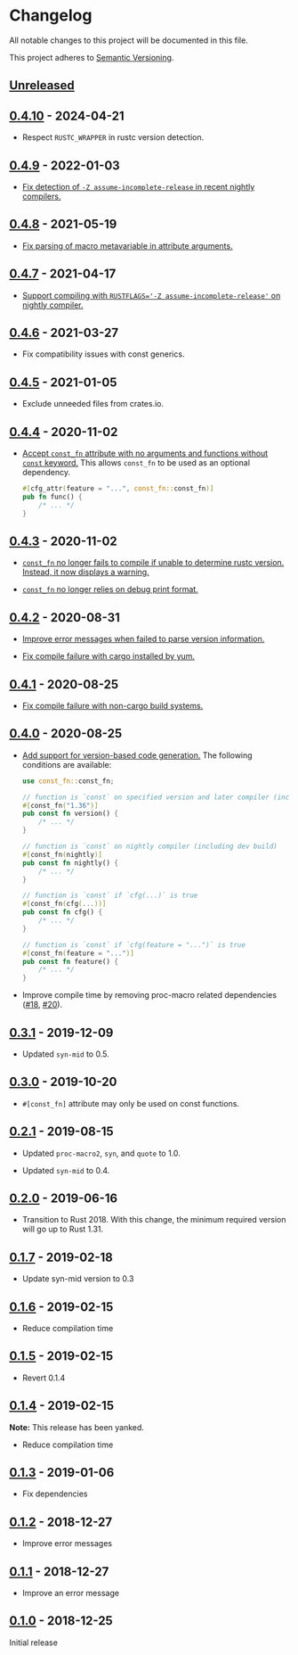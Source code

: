 # Changelog

All notable changes to this project will be documented in this file.

This project adheres to [Semantic Versioning](https://semver.org).

<!--
Note: In this file, do not use the hard wrap in the middle of a sentence for compatibility with GitHub comment style markdown rendering.
-->

## [Unreleased]

## [0.4.10] - 2024-04-21

- Respect `RUSTC_WRAPPER` in rustc version detection.

## [0.4.9] - 2022-01-03

- [Fix detection of `-Z assume-incomplete-release` in recent nightly compilers.](https://github.com/taiki-e/const_fn/pull/39)

## [0.4.8] - 2021-05-19

- [Fix parsing of macro metavariable in attribute arguments.](https://github.com/taiki-e/const_fn/pull/37)

## [0.4.7] - 2021-04-17

- [Support compiling with `RUSTFLAGS='-Z assume-incomplete-release'` on nightly compiler.](https://github.com/taiki-e/const_fn/pull/35)

## [0.4.6] - 2021-03-27

- Fix compatibility issues with const generics.

## [0.4.5] - 2021-01-05

- Exclude unneeded files from crates.io.

## [0.4.4] - 2020-11-02

- [Accept `const_fn` attribute with no arguments and functions without `const` keyword.](https://github.com/taiki-e/const_fn/pull/34)
  This allows `const_fn` to be used as an optional dependency.

  ```rust
  #[cfg_attr(feature = "...", const_fn::const_fn)]
  pub fn func() {
      /* ... */
  }
  ```

## [0.4.3] - 2020-11-02

- [`const_fn` no longer fails to compile if unable to determine rustc version. Instead, it now displays a warning.](https://github.com/taiki-e/const_fn/pull/31)

- [`const_fn` no longer relies on debug print format.](https://github.com/taiki-e/const_fn/pull/30)

## [0.4.2] - 2020-08-31

- [Improve error messages when failed to parse version information.](https://github.com/taiki-e/const_fn/pull/26)

- [Fix compile failure with cargo installed by yum.](https://github.com/taiki-e/const_fn/pull/26)

## [0.4.1] - 2020-08-25

- [Fix compile failure with non-cargo build systems.](https://github.com/taiki-e/const_fn/pull/23)

## [0.4.0] - 2020-08-25

- [Add support for version-based code generation.](https://github.com/taiki-e/const_fn/pull/17) The following conditions are available:

  ```rust
  use const_fn::const_fn;

  // function is `const` on specified version and later compiler (including beta and nightly)
  #[const_fn("1.36")]
  pub const fn version() {
      /* ... */
  }

  // function is `const` on nightly compiler (including dev build)
  #[const_fn(nightly)]
  pub const fn nightly() {
      /* ... */
  }

  // function is `const` if `cfg(...)` is true
  #[const_fn(cfg(...))]
  pub const fn cfg() {
      /* ... */
  }

  // function is `const` if `cfg(feature = "...")` is true
  #[const_fn(feature = "...")]
  pub const fn feature() {
      /* ... */
  }
  ```

- Improve compile time by removing proc-macro related dependencies ([#18](https://github.com/taiki-e/const_fn/pull/18), [#20](https://github.com/taiki-e/const_fn/pull/20)).

## [0.3.1] - 2019-12-09

- Updated `syn-mid` to 0.5.

## [0.3.0] - 2019-10-20

- `#[const_fn]` attribute may only be used on const functions.

## [0.2.1] - 2019-08-15

- Updated `proc-macro2`, `syn`, and `quote` to 1.0.

- Updated `syn-mid` to 0.4.

## [0.2.0] - 2019-06-16

- Transition to Rust 2018. With this change, the minimum required version will go up to Rust 1.31.

## [0.1.7] - 2019-02-18

- Update syn-mid version to 0.3

## [0.1.6] - 2019-02-15

- Reduce compilation time

## [0.1.5] - 2019-02-15

- Revert 0.1.4

## [0.1.4] - 2019-02-15

**Note:** This release has been yanked.

- Reduce compilation time

## [0.1.3] - 2019-01-06

- Fix dependencies

## [0.1.2] - 2018-12-27

- Improve error messages

## [0.1.1] - 2018-12-27

- Improve an error message

## [0.1.0] - 2018-12-25

Initial release

[Unreleased]: https://github.com/taiki-e/const_fn/compare/v0.4.10...HEAD
[0.4.10]: https://github.com/taiki-e/const_fn/compare/v0.4.9...v0.4.10
[0.4.9]: https://github.com/taiki-e/const_fn/compare/v0.4.8...v0.4.9
[0.4.8]: https://github.com/taiki-e/const_fn/compare/v0.4.7...v0.4.8
[0.4.7]: https://github.com/taiki-e/const_fn/compare/v0.4.6...v0.4.7
[0.4.6]: https://github.com/taiki-e/const_fn/compare/v0.4.5...v0.4.6
[0.4.5]: https://github.com/taiki-e/const_fn/compare/v0.4.4...v0.4.5
[0.4.4]: https://github.com/taiki-e/const_fn/compare/v0.4.3...v0.4.4
[0.4.3]: https://github.com/taiki-e/const_fn/compare/v0.4.2...v0.4.3
[0.4.2]: https://github.com/taiki-e/const_fn/compare/v0.4.1...v0.4.2
[0.4.1]: https://github.com/taiki-e/const_fn/compare/v0.4.0...v0.4.1
[0.4.0]: https://github.com/taiki-e/const_fn/compare/v0.3.1...v0.4.0
[0.3.1]: https://github.com/taiki-e/const_fn/compare/v0.3.0...v0.3.1
[0.3.0]: https://github.com/taiki-e/const_fn/compare/v0.2.1...v0.3.0
[0.2.1]: https://github.com/taiki-e/const_fn/compare/v0.2.0...v0.2.1
[0.2.0]: https://github.com/taiki-e/const_fn/compare/v0.1.7...v0.2.0
[0.1.7]: https://github.com/taiki-e/const_fn/compare/v0.1.6...v0.1.7
[0.1.6]: https://github.com/taiki-e/const_fn/compare/v0.1.5...v0.1.6
[0.1.5]: https://github.com/taiki-e/const_fn/compare/v0.1.4...v0.1.5
[0.1.4]: https://github.com/taiki-e/const_fn/compare/v0.1.3...v0.1.4
[0.1.3]: https://github.com/taiki-e/const_fn/compare/v0.1.2...v0.1.3
[0.1.2]: https://github.com/taiki-e/const_fn/compare/v0.1.1...v0.1.2
[0.1.1]: https://github.com/taiki-e/const_fn/compare/v0.1.0...v0.1.1
[0.1.0]: https://github.com/taiki-e/const_fn/releases/tag/v0.1.0

